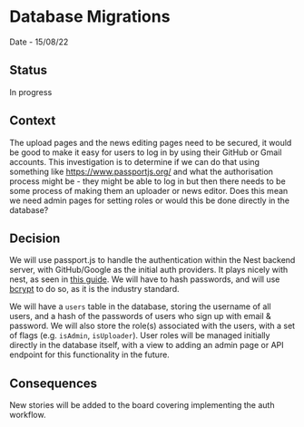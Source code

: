 # Database Migrations

Date - 15/08/22

## Status
In progress

## Context
The upload pages and the news editing pages need to be secured, it would be good to make it easy for users to log in by using their GitHub or Gmail accounts. This investigation is to determine if we can do that using something like https://www.passportjs.org/ and what the authorisation process might be - they might be able to log in but then there needs to be some process of making them an uploader or news editor. Does this mean we need admin pages for setting roles or would this be done directly in the database?

## Decision
We will use passport.js to handle the authentication within the Nest backend server, with GitHub/Google as the initial auth providers. It plays nicely with nest, as seen in [this guide](https://docs.nestjs.com/security/authentication). We will have to hash passwords, and will use [bcrypt](https://www.npmjs.com/package/bcrypt) to do so, as it is the industry standard.

We will have a `users` table in the database, storing the username of all users, and a hash of the passwords of users who sign up with email & password. We will also store the role(s) associated with the users, with a set of flags (e.g. `isAdmin`, `isUploader`). User roles will be managed initially directly in the database itself, with a view to adding an admin page or API endpoint for this functionality in the future.

## Consequences
New stories will be added to the board covering implementing the auth workflow.
